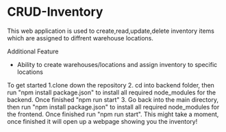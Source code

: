 # CRUD-Inventory


This web application is used to create,read,update,delete inventory items which are assigned to diffrent warehouse locations.

Additional Feature 
- Ability to create warehouses/locations and assign inventory to specific locations




To get started 
1.clone down the repository 
2. cd into backend folder, then run "npm install package.json" to install all required node_modules for the backend. Once finished "npm run start"
3. Go back into the main directory, then run "npm install package.json" to install all required node_modules for the frontend. Once finished run "npm run start". This might take a moment, once finished it will open up a webpage showing you the inventory!

